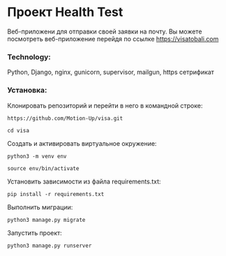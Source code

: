 # Проект Health Test
Веб-приложени для отправки своей заявки на почту.
Вы можете посмотреть веб-приложение перейдя по ссылке https://visatobali.com

### Technology:
Python, Django, nginx, gunicorn, supervisor, mailgun, https сетрификат

### Установка:
Клонировать репозиторий и перейти в него в командной строке:

```
https://github.com/Motion-Up/visa.git
```
```
cd visa
```

Cоздать и активировать виртуальное окружение:

```
python3 -m venv env
```

```
source env/bin/activate
```

Установить зависимости из файла requirements.txt:

```
pip install -r requirements.txt
```

Выполнить миграции:

```
python3 manage.py migrate
```

Запустить проект:

```
python3 manage.py runserver
```
